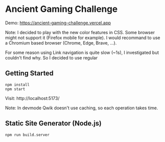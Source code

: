 # Ancient Gaming Challenge

Demo: https://ancient-gaming-challenge.vercel.app

Note: I decided to play with the new color features in CSS. Some browser might not support it (Firefox mobile for example). I would recommand to use a Chromium based browser (Chrome, Edge, Brave, ...).

For some reason using Link navigation is quite slow (~1s), I investigated but couldn't find why. So I decided to use regular <a>

## Getting Started
```
npm install
npm start
```
Visit: http://localhost:5173/

Note: In devmode Qwik doesn't use caching, so each operation takes time.

## Static Site Generator (Node.js)

```
npm run build.server
```
